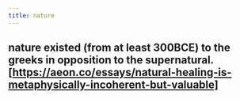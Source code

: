 ```yaml
---
title: nature
---
```


## nature existed (from at least 300BCE) to the greeks in opposition to the supernatural. [https://aeon.co/essays/natural-healing-is-metaphysically-incoherent-but-valuable]
